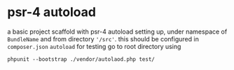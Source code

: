 # psr-4 autoload
a basic project scaffold with psr-4 autoload setting up, under namespace of 
`BundleName` and from directory `'/src'`. this should be configured in `composer.json` `autoload` for testing go to root directory using 
```
phpunit --bootstrap ./vendor/autolaod.php test/
```